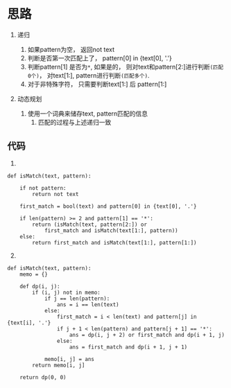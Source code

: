 # 思路

1. 递归
    1. 如果pattern为空， 返回not text
    2. 判断是否第一次匹配上了， pattern[0] in {text[0], '.'}
    3. 判断pattern[1] 是否为```*```, 如果是的， 则对text和pattern[2:]进行判断```(匹配0个)```， 
    对text[1:], pattern进行判断```(匹配多个)```.
    4. 对于非特殊字符， 只需要判断text[1:] 后 pattern[1:]    


2. 动态规划

    1. 使用一个词典来储存text, pattern匹配的信息
        1.  匹配的过程与上述递归一致


## 代码

1. 

``` python3
def isMatch(text, pattern):
    
    if not pattern:
        return not text
        
    first_match = bool(text) and pattern[0] in {text[0], '.'}
    
    if len(pattern) >= 2 and pattern[1] == '*':
        return (isMatch(text, pattern[2:]) or 
            first_match and isMatch(text[1:], pattern))
    else:
        return first_match and isMatch(text[1:], pattern[1:])        
```


2. 

```python3
def isMatch(text, pattern):
    memo = {}

    def dp(i, j):
        if (i, j) not in memo:
            if j == len(pattern):
                ans = i == len(text)
            else:
                first_match = i < len(text) and pattern[j] in {text[i], '.'}
                if j + 1 < len(pattern) and pattern[j + 1] == '*':
                    ans = dp(i, j + 2) or first_match and dp(i + 1, j)
                else:
                    ans = first_match and dp(i + 1, j + 1)

            memo[i, j] = ans
        return memo[i, j]

    return dp(0, 0)
```
